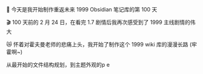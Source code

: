 💯 今天是我开始制作重返未来 1999 Obsidian 笔记库的第 100 天

🎬 100 天前的 2 月 24 日，在看完 1.7 剧情后我再次感受到了 1999 主线剧情的伟大

😿 怀着对霍夫曼老师的悲痛上头，我开始了制作这个 1999 wiki 库的漫漫长路 (牢霍啊~)

从最开始的文件结构规划，到主题外观的p e